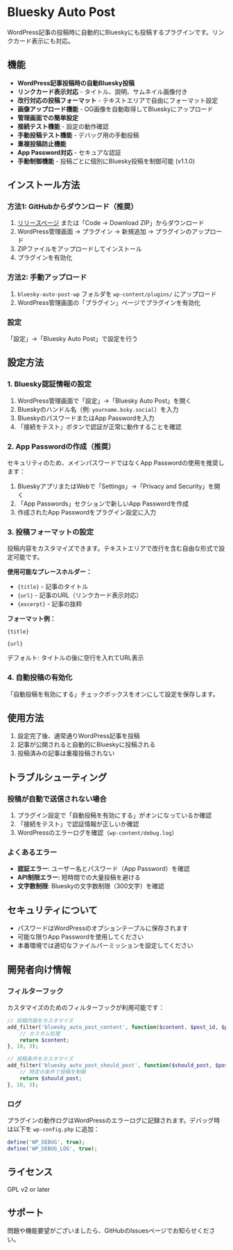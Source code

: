 # Bluesky Auto Post

WordPress記事の投稿時に自動的にBlueskyにも投稿するプラグインです。リンクカード表示にも対応。

## 機能

- **WordPress記事投稿時の自動Bluesky投稿**
- **リンクカード表示対応** - タイトル、説明、サムネイル画像付き
- **改行対応の投稿フォーマット** - テキストエリアで自由にフォーマット設定
- **画像アップロード機能** - OG画像を自動取得してBlueskyにアップロード
- **管理画面での簡単設定**
- **接続テスト機能** - 設定の動作確認
- **手動投稿テスト機能** - デバッグ用の手動投稿
- **重複投稿防止機能**
- **App Password対応** - セキュアな認証
- **手動制御機能** - 投稿ごとに個別にBluesky投稿を制御可能 (v1.1.0)

## インストール方法

### 方法1: GitHubからダウンロード（推奨）
1. [リリースページ](../../releases) または「Code → Download ZIP」からダウンロード
2. WordPress管理画面 → プラグイン → 新規追加 → プラグインのアップロード
3. ZIPファイルをアップロードしてインストール
4. プラグインを有効化

### 方法2: 手動アップロード
1. `bluesky-auto-post-wp` フォルダを `wp-content/plugins/` にアップロード
2. WordPress管理画面の「プラグイン」ページでプラグインを有効化

### 設定
「設定」→「Bluesky Auto Post」で設定を行う

## 設定方法

### 1. Bluesky認証情報の設定

1. WordPress管理画面で「設定」→「Bluesky Auto Post」を開く
2. Blueskyのハンドル名（例: `yourname.bsky.social`）を入力
3. BlueskyのパスワードまたはApp Passwordを入力
4. 「接続をテスト」ボタンで認証が正常に動作することを確認

### 2. App Passwordの作成（推奨）

セキュリティのため、メインパスワードではなくApp Passwordの使用を推奨します：

1. BlueskyアプリまたはWebで「Settings」→「Privacy and Security」を開く
2. 「App Passwords」セクションで新しいApp Passwordを作成
3. 作成されたApp Passwordをプラグイン設定に入力

### 3. 投稿フォーマットの設定

投稿内容をカスタマイズできます。テキストエリアで改行を含む自由な形式で設定可能です。

**使用可能なプレースホルダー：**
- `{title}` - 記事のタイトル
- `{url}` - 記事のURL（リンクカード表示対応）
- `{excerpt}` - 記事の抜粋

**フォーマット例：**
```
{title}

{url}
```

デフォルト: タイトルの後に空行を入れてURL表示

### 4. 自動投稿の有効化

「自動投稿を有効にする」チェックボックスをオンにして設定を保存します。

## 使用方法

1. 設定完了後、通常通りWordPress記事を投稿
2. 記事が公開されると自動的にBlueskyに投稿される
3. 投稿済みの記事は重複投稿されない

## トラブルシューティング

### 投稿が自動で送信されない場合

1. プラグイン設定で「自動投稿を有効にする」がオンになっているか確認
2. 「接続をテスト」で認証情報が正しいか確認
3. WordPressのエラーログを確認（`wp-content/debug.log`）

### よくあるエラー

- **認証エラー**: ユーザー名とパスワード（App Password）を確認
- **API制限エラー**: 短時間での大量投稿を避ける
- **文字数制限**: Blueskyの文字数制限（300文字）を確認

## セキュリティについて

- パスワードはWordPressのオプションテーブルに保存されます
- 可能な限りApp Passwordを使用してください
- 本番環境では適切なファイルパーミッションを設定してください

## 開発者向け情報

### フィルターフック

カスタマイズのためのフィルターフックが利用可能です：

```php
// 投稿内容をカスタマイズ
add_filter('bluesky_auto_post_content', function($content, $post_id, $post) {
    // カスタム処理
    return $content;
}, 10, 3);

// 投稿条件をカスタマイズ
add_filter('bluesky_auto_post_should_post', function($should_post, $post_id, $post) {
    // 特定の条件で投稿を制御
    return $should_post;
}, 10, 3);
```

### ログ

プラグインの動作ログはWordPressのエラーログに記録されます。デバッグ時は以下を `wp-config.php` に追加：

```php
define('WP_DEBUG', true);
define('WP_DEBUG_LOG', true);
```

## ライセンス

GPL v2 or later

## サポート

問題や機能要望がございましたら、GitHubのIssuesページでお知らせください。
